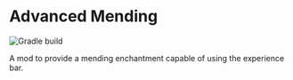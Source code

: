 # Advanced Mending
![Gradle build](https://github.com/NiChrosia/AdvancedMending/workflows/Gradle%20build/badge.svg)

A mod to provide a mending enchantment capable of using the experience bar.